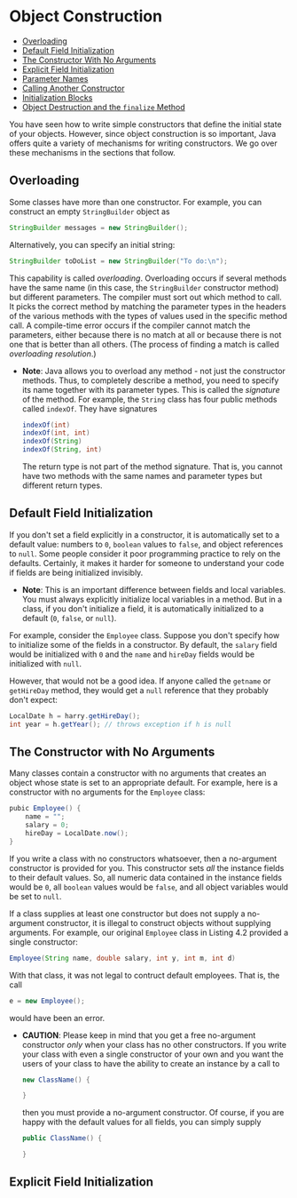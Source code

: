 # Object Construction

- [Overloading](#overloading)
- [Default Field Initialization](#default-field-initialization)
- [The Constructor With No Arguments](#the-constructor-with-no-arguments)
- [Explicit Field Initialization](#explicit-field-initialization)
- [Parameter Names]()
- [Calling Another Constructor]()
- [Initialization Blocks]()
- [Object Destruction and the `finalize` Method]()

You have seen how to write simple constructors that define the initial state of your objects. However, since object construction is so important, Java offers quite a variety of mechanisms for writing constructors. We go over these mechanisms in the sections that follow.

## Overloading

Some classes have more than one constructor. For example, you can construct an empty `StringBuilder` object as 

```Java
StringBuilder messages = new StringBuilder();
```

Alternatively, you can specify an initial string:

```Java
StringBuilder toDoList = new StringBuilder("To do:\n");
```

This capability is called _overloading_. Overloading occurs if several methods have the same name (in this case, the `StringBuilder` constructor method) but different parameters. The compiler must sort out which method to call. It picks the correct method by matching the parameter types in the headers of the various methods with the types of values used in the specific method call. A compile-time error occurs if the compiler cannot match the parameters, either because there is no match at all or because there is not one that is better than all others. (The process of finding a match is called _overloading resolution_.)

- **Note**: Java allows you to overload any method - not just the constructor methods. Thus, to completely describe a method, you need to specify its name together with its parameter types. This is called the _signature_ of the method. For example, the `String` class has four public methods called `indexOf`. They have signatures 

    ```Java
    indexOf(int)
    indexOf(int, int)
    indexOf(String)
    indexOf(String, int)
    ```

    The return type is not part of the method signature. That is, you cannot have two methods with the same names and parameter types but different return types.

## Default Field Initialization

If you don't set a field explicitly in a constructor, it is automatically set to a default value: numbers to `0`, `boolean` values to `false`, and object references to `null`. Some people consider it poor programming practice to rely on the defaults. Certainly, it makes it harder for someone to understand your code if fields are being initialized invisibly.

- **Note**: This is an important difference between fields and local variables. You must always explicitly initialize local variables in a method. But in a class, if you don't initialize a field, it is automatically initialized to a default (`0`, `false`, or `null`).

For example, consider the `Employee` class. Suppose you don't specify how to initialize some of the fields in a constructor. By default, the `salary` field would be initialized with `0` and the `name` and `hireDay` fields would be initialized with `null`.

However, that would not be a good idea. If anyone called the `getname` or `getHireDay` method, they would get a `null` reference that they probably don't expect:

```Java
LocalDate h = harry.getHireDay();
int year = h.getYear(); // throws exception if h is null
```

## The Constructor with No Arguments

Many classes contain a constructor with no arguments that creates an object whose state is set to an appropriate default. For example, here is a constructor with no arguments for the `Employee` class:

```Java
pubic Employee() {
    name = "";
    salary = 0;
    hireDay = LocalDate.now();
}
```

If you write a class with no constructors whatsoever, then a no-argument constructor is provided for you. This constructor sets _all_ the instance fields to their default values. So, all numeric data contained in the instance fields would be `0`, all `boolean` values would be `false`, and all object variables would be set to `null`.

If a class supplies at least one constructor but does not supply a no-argument constructor, it is illegal to construct objects without supplying arguments. For example, our original `Employee` class in Listing 4.2 provided a single constructor:

```Java
Employee(String name, double salary, int y, int m, int d)
```

With that class, it was not legal to contruct default employees. That is, the call

```Java
e = new Employee();
```

would have been an error.

- **CAUTION**: Please keep in mind that you get a free no-argument constructor _only_ when your class has no other constructors. If you write your class with even a single constructor of your own and you want the users of your class to have the ability to create an instance by a call to 

    ```Java
    new ClassName() {

    }
    ```

    then you must provide a no-argument constructor. Of course, if you are happy with the default values for all fields, you can simply supply

    ```Java
    public ClassName() {

    }
    ```

## Explicit Field Initialization